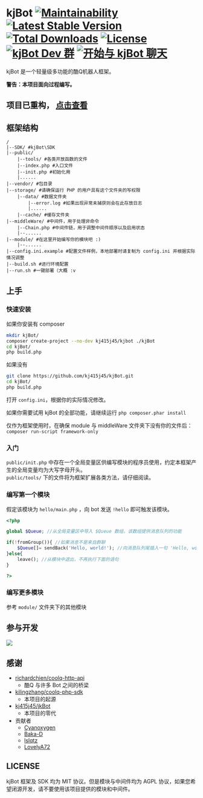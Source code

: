 # kjBot [![Maintainability](https://api.codeclimate.com/v1/badges/4b1d92da794a35538812/maintainability)](https://codeclimate.com/github/kj415j45/kjBot/maintainability) [![Latest Stable Version](https://poser.pugx.org/kj415j45/kjbot/v/stable)](https://packagist.org/packages/kj415j45/kjbot) [![Total Downloads](https://poser.pugx.org/kj415j45/kjbot/downloads)](https://packagist.org/packages/kj415j45/kjbot) [![License](https://poser.pugx.org/kj415j45/kjbot/license)](https://packagist.org/packages/kj415j45/kjbot) [![kjBot Dev 群](https://pub.idqqimg.com/wpa/images/group.png)](https://jq.qq.com/?_wv=1027&k=5ZDksTi) [![开始与 kjBot 聊天](http://wpa.qq.com/pa?p=2:2839098896:41)](http://wpa.qq.com/msgrd?v=3&uin=2839098896&site=qq&menu=yes)

kjBot 是一个轻量级多功能的酷Q机器人框架。

**警告：本项目面向过程编写。**

## 项目已重构， [点击查看](https://github.com/kjBot-Dev/framework)

## 框架结构

```
/
|--SDK/ #kjBot\SDK
|--public/
    |--tools/ #各类开放函数的文件
    |--index.php #入口文件
    |--init.php #初始化用
    |......
|--vendor/ #包目录
|--storage/ #请确保运行 PHP 的用户具有这个文件夹的写权限
    |--data/ #数据文件夹
        |--error.log #如果出现异常未捕获则会在此存放日志
        |......
    |--cache/ #缓存文件夹
|--middleWare/ #中间件，用于处理非命令
    |--Chain.php #中间件链，用于调整中间件顺序以及启用状态
    |--......
|--module/ #在这里开始编写你的模块吧 :)
    |--......
|--config.ini.example #配置文件样例，本地部署时请复制为 config.ini 并根据实际情况调整
|--build.sh #进行环境配置
|--run.sh #一键部署（大概 :v
```

## 上手

### 快速安装

如果你安装有 composer
```sh
mkdir kjBot/
composer create-project --no-dev kj415j45/kjbot ./kjBot
cd kjBot/
php build.php
```

如果没有
```sh
git clone https://github.com/kj415j45/kjBot.git
cd kjBot/
php build.php
```

打开 `config.ini`，根据你的实际情况修改。

如果你需要试用 kjBot 的全部功能，请继续运行 `php composer.phar install`

仅作为框架使用时，在确保 module 与 middleWare 文件夹下没有你的文件后：`composer run-script framework-only`

### 入门

`public/init.php` 中存在一个全局变量区供编写模块的程序员使用，约定本框架产生的全局变量均为大写字母开头。  
`public/tools/` 下的文件将为框架扩展各类方法，请仔细阅读。

### 编写第一个模块

假定该模块为 `hello/main.php` ，向 bot 发送 `!hello` 即可触发该模块。
```php
<?php

global $Queue; //从全局变量区中导入 $Queue 数组，该数组提供消息队列的功能

if(!fromGroup()){ //如果消息不是来自群聊
    $Queue[]= sendBack('Hello, world!'); //向消息队列尾插入一句 'Hello, world!'，在哪收到就发到哪，此处只会在私聊中发送
}else{
    leave(); //从模块中退出，不再执行下面的语句
}

?>
```

### 编写更多模块

参考 `module/` 文件夹下的其他模块

## 参与开发

![](https://user-images.githubusercontent.com/18349191/42219471-99b181e4-7efe-11e8-92a8-20535f40d126.png)

## 感谢

- [richardchien/coolq-http-api](https://github.com/richardchien/coolq-http-api)
  - 酷Q 与许多 Bot 之间的桥梁
- [kilingzhang/coolq-php-sdk](https://github.com/kilingzhang/coolq-php-sdk)
  - 本项目的起源
- [kj415j45/jkBot](https://github.com/kj415j45/jkBot)
  - 本项目的零代
- 贡献者
  - [Cyanoxygen](https://github.com/Cyanoxygen)
  - [Baka-D](https://github.com/Baka-D)
  - [lslqtz](https://github.com/lslqtz)
  - [LovelyA72](https://github.com/LovelyA72)

## LICENSE

kjBot 框架及 SDK 均为 MIT 协议。但是模块与中间件均为 AGPL 协议，如果您希望闭源开发，请不要使用该项目提供的模块和中间件。
